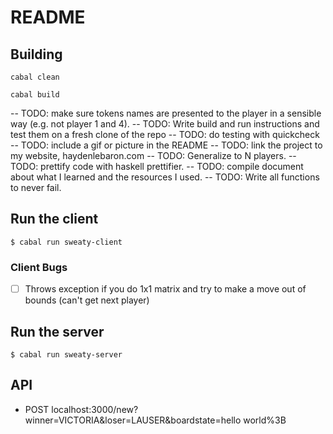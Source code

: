 # README

## Building

```
cabal clean
```

```
cabal build
```
-- TODO: make sure tokens names are presented to the player in a sensible way (e.g. not player 1 and 4).
-- TODO: Write build and run instructions and test them on a fresh clone of the repo
-- TODO: do testing with quickcheck
-- TODO: include a gif or picture in the README
-- TODO: link the project to my website, haydenlebaron.com
-- TODO: Generalize to N players.
-- TODO: prettify code with haskell prettifier.
-- TODO: compile document about what I learned and the resources I used.
-- TODO: Write all functions to never fail.

## Run the client

```
$ cabal run sweaty-client
```

### Client Bugs
- [ ] Throws exception if you do 1x1 matrix and try to make a move out of bounds (can't get next player)


## Run the server

```
$ cabal run sweaty-server
```

## API

- POST localhost:3000/new?winner=VICTORIA&loser=LAUSER&boardstate=hello world%3B
